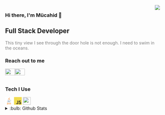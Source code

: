 <img src="https://media.giphy.com/media/JDKxRN0Bvmm2c/giphy.gif" align="right" widht="400" height="250">

### Hi there, I'm Mücahid 👋

## Full Stack Developer

<font color="grey">This tiny view I see through the door hole is not enough.
I need to swim in the oceans. </font>

### Reach out to me

[<img height="22" width="32" src="https://unpkg.com/simple-icons@v6/icons/linkedin.svg" align="left" />
][linkedin]
[<img height="22" width="32" src="https://unpkg.com/simple-icons@v6/icons/twitter.svg" align="left" />
][twitter]

<br />
<br />

### Tech I Use

<img src="https://raw.githubusercontent.com/github/explore/5b3600551e122a3277c2c5368af2ad5725ffa9a1/topics/java/java.png" width="25" height="25">
<img src="https://raw.githubusercontent.com/github/explore/80688e429a7d4ef2fca1e82350fe8e3517d3494d/topics/javascript/javascript.png" width="25" height="25">
<img src="https://upload.wikimedia.org/wikipedia/commons/thumb/0/0d/C_Sharp_wordmark.svg/1200px-C_Sharp_wordmark.svg.png" width="25" height="25">



<details>
  <summary>:bulb: Github Stats</summary>
 <img src="https://github-readme-stats.vercel.app/api?username=mucahid2016&theme=gruvbox">
</details>


[linkedin]: https://www.linkedin.com/in/mucahid-ekmekci/
[twitter]: https://twitter.com/EkmekciMucahid
